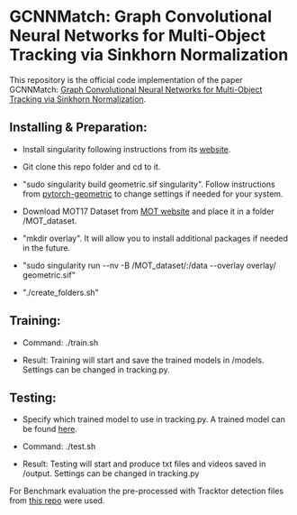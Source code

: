 # GCNNMatch: Graph Convolutional Neural Networks for Multi-Object Tracking via Sinkhorn Normalization

This repository is the official code implementation of the paper GCNNMatch: [Graph Convolutional Neural Networks for Multi-Object Tracking via Sinkhorn Normalization](https://arxiv.org/abs/2010.00067). 

## Installing & Preparation:

* Install singularity following instructions from its [website](https://sylabs.io/guides/3.0/user-guide/quick_start.html#quick-installation-steps).

* Git clone this repo folder and cd to it.

* "sudo singularity build geometric.sif singularity". Follow instructions from [pytorch-geometric](https://github.com/rusty1s/pytorch_geometric/tree/master/docker) to change settings if needed for your system.

* Download MOT17 Dataset from [MOT website](https://motchallenge.net/data/MOT17/) and place it in a folder /MOT_dataset. 

* "mkdir overlay". It will allow you to install additional packages if needed in the future.

* "sudo singularity run --nv -B /MOT_dataset/:/data --overlay overlay/ geometric.sif"

* "./create_folders.sh"

## Training:

* Command: ./train.sh

* Result: Training will start and save the trained models in /models. Settings can be changed in tracking.py.

## Testing:

* Specify which trained model to use in tracking.py. A trained model can be found [here](https://drive.google.com/drive/folders/1b0ZF7WAQFIXv6xydyU3OGGBW-7EhegSv?usp=sharing).

* Command: ./test.sh

* Result: Testing will start and produce txt files and videos saved in /output. Settings can be changed in tracking.py

For Benchmark evaluation the pre-processed with Tracktor detection files from [this repo](https://github.com/dvl-tum/mot_neural_solver) were used.

